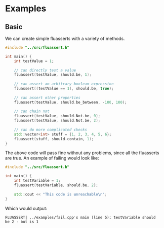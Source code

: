 # Examples

## Basic

We can create simple fluasserts with a variety of methods.

```cpp
#include "../src/fluassert.h"

int main() {
	int testValue = 1;
	
	// can directly test a value
	fluassert(testValue, should.be, 1);
	
	// can assert an arbitrary boolean expression
	fluassert((testValue == 1), should.be, true);
	
	// can assert other properties
	fluassert(testValue, should.be_between, -100, 100);
	
	// can chain not
	fluassert(testValue, should.Not.be, 0);
	fluassert(testValue, should.Not.be, 2);
	
	// can do more complicated checks
	std::vector<int> stuff = {1, 2, 3, 4, 5, 6};
	fluassert(stuff, should.contain, 1);
}
```

The above code will pass fine without any problems, since all the fluasserts are true. An example of failing would look like:

```cpp
#include "../src/fluassert.h"

int main() {
	int testVariable = 1;
	fluassert(testVariable, should.be, 2);
	
	std::cout << "This code is unreachable\n";
}
```

Which would output:

```
FLUASSERT| ../examples/fail.cpp's main (line 5): testVariable should be 2 - but is 1
```

